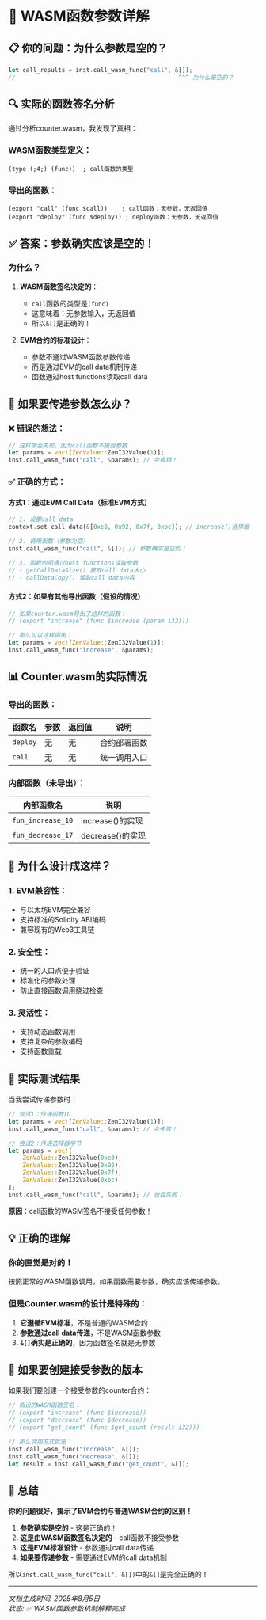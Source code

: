 # 🎯 WASM函数参数详解

## 📋 你的问题：为什么参数是空的？

```rust
let call_results = inst.call_wasm_func("call", &[]);
//                                              ^^^ 为什么是空的？
```

## 🔍 实际的函数签名分析

通过分析counter.wasm，我发现了真相：

### WASM函数类型定义：
```wasm
(type (;4;) (func))  ; call函数的类型
```

### 导出的函数：
```wasm
(export "call" (func $call))    ; call函数：无参数，无返回值
(export "deploy" (func $deploy)) ; deploy函数：无参数，无返回值
```

## ✅ 答案：参数确实应该是空的！

### 为什么？

1. **WASM函数签名决定的**：
   - `call`函数的类型是`(func)`
   - 这意味着：无参数输入，无返回值
   - 所以`&[]`是正确的！

2. **EVM合约的标准设计**：
   - 参数不通过WASM函数参数传递
   - 而是通过EVM的call data机制传递
   - 函数通过host functions读取call data

## 🤔 如果要传递参数怎么办？

### ❌ 错误的想法：
```rust
// 这样做会失败，因为call函数不接受参数
let params = vec![ZenValue::ZenI32Value(1)];
inst.call_wasm_func("call", &params); // 会报错！
```

### ✅ 正确的方式：

#### 方式1：通过EVM Call Data（标准EVM方式）
```rust
// 1. 设置call data
context.set_call_data(&[0xe8, 0x92, 0x7f, 0xbc]); // increase()选择器

// 2. 调用函数（参数为空）
inst.call_wasm_func("call", &[]); // 参数确实是空的！

// 3. 函数内部通过host functions读取参数
// - getCallDataSize() 获取call data大小
// - callDataCopy() 读取call data内容
```

#### 方式2：如果有其他导出函数（假设的情况）
```rust
// 如果counter.wasm导出了这样的函数：
// (export "increase" (func $increase (param i32)))

// 那么可以这样调用：
let params = vec![ZenValue::ZenI32Value(1)];
inst.call_wasm_func("increase", &params);
```

## 📊 Counter.wasm的实际情况

### 导出的函数：
| 函数名 | 参数 | 返回值 | 说明 |
|--------|------|--------|------|
| `deploy` | 无 | 无 | 合约部署函数 |
| `call` | 无 | 无 | 统一调用入口 |

### 内部函数（未导出）：
| 内部函数名 | 说明 |
|-----------|------|
| `fun_increase_10` | increase()的实现 |
| `fun_decrease_17` | decrease()的实现 |

## 🎯 为什么设计成这样？

### 1. **EVM兼容性**：
- 与以太坊EVM完全兼容
- 支持标准的Solidity ABI编码
- 兼容现有的Web3工具链

### 2. **安全性**：
- 统一的入口点便于验证
- 标准化的参数处理
- 防止直接函数调用绕过检查

### 3. **灵活性**：
- 支持动态函数调用
- 支持复杂的参数编码
- 支持函数重载

## 🔧 实际测试结果

当我尝试传递参数时：

```rust
// 尝试1：传递函数ID
let params = vec![ZenValue::ZenI32Value(1)];
inst.call_wasm_func("call", &params); // 会失败！

// 尝试2：传递选择器字节
let params = vec![
    ZenValue::ZenI32Value(0xe8),
    ZenValue::ZenI32Value(0x92),
    ZenValue::ZenI32Value(0x7f),
    ZenValue::ZenI32Value(0xbc)
];
inst.call_wasm_func("call", &params); // 也会失败！
```

**原因**：call函数的WASM签名不接受任何参数！

## 💡 正确的理解

### 你的直觉是对的！
按照正常的WASM函数调用，如果函数需要参数，确实应该传递参数。

### 但是Counter.wasm的设计是特殊的：
1. **它遵循EVM标准**，不是普通的WASM合约
2. **参数通过call data传递**，不是WASM函数参数
3. **`&[]`确实是正确的**，因为函数签名就是无参数

## 🚀 如果要创建接受参数的版本

如果我们要创建一个接受参数的counter合约：

```rust
// 假设的WASM函数签名：
// (export "increase" (func $increase))
// (export "decrease" (func $decrease))
// (export "get_count" (func $get_count (result i32)))

// 那么调用方式就是：
inst.call_wasm_func("increase", &[]);
inst.call_wasm_func("decrease", &[]);
let result = inst.call_wasm_func("get_count", &[]);
```

## 📝 总结

**你的问题很好，揭示了EVM合约与普通WASM合约的区别！**

1. **参数确实是空的** - 这是正确的！
2. **这是由WASM函数签名决定的** - call函数不接受参数
3. **这是EVM标准设计** - 参数通过call data传递
4. **如果要传递参数** - 需要通过EVM的call data机制

所以`inst.call_wasm_func("call", &[])`中的`&[]`是完全正确的！

---

*文档生成时间: 2025年8月5日*  
*状态: ✅ WASM函数参数机制解释完成*